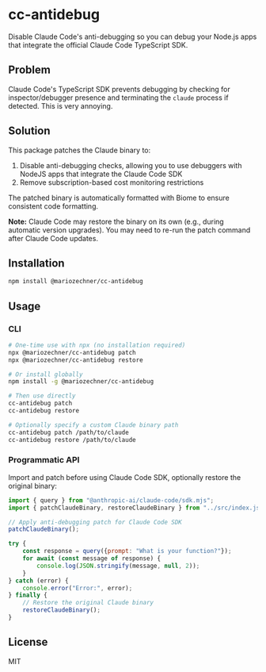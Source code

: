 # cc-antidebug

Disable Claude Code's anti-debugging so you can debug your Node.js apps that integrate the official Claude Code TypeScript SDK.

## Problem

Claude Code's TypeScript SDK prevents debugging by checking for inspector/debugger presence and terminating the `claude` process if detected. This is very annoying.

## Solution

This package patches the Claude binary to:
1. Disable anti-debugging checks, allowing you to use debuggers with NodeJS apps that integrate the Claude Code SDK
2. Remove subscription-based cost monitoring restrictions

The patched binary is automatically formatted with Biome to ensure consistent code formatting.

**Note:** Claude Code may restore the binary on its own (e.g., during automatic version upgrades). You may need to re-run the patch command after Claude Code updates.

## Installation

```bash
npm install @mariozechner/cc-antidebug
```

## Usage

### CLI

```bash
# One-time use with npx (no installation required)
npx @mariozechner/cc-antidebug patch
npx @mariozechner/cc-antidebug restore

# Or install globally
npm install -g @mariozechner/cc-antidebug

# Then use directly
cc-antidebug patch
cc-antidebug restore

# Optionally specify a custom Claude binary path
cc-antidebug patch /path/to/claude
cc-antidebug restore /path/to/claude
```

### Programmatic API

Import and patch before using Claude Code SDK, optionally restore the original binary:

```javascript
import { query } from "@anthropic-ai/claude-code/sdk.mjs";
import { patchClaudeBinary, restoreClaudeBinary } from "../src/index.js";

// Apply anti-debugging patch for Claude Code SDK
patchClaudeBinary();

try {
	const response = query({prompt: "What is your function?"});
	for await (const message of response) {
		console.log(JSON.stringify(message, null, 2));
	}
} catch (error) {
	console.error("Error:", error);
} finally {
	// Restore the original Claude binary
	restoreClaudeBinary();
}

```

## License

MIT